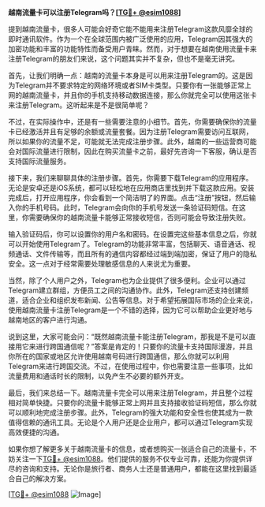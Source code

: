**越南流量卡可以注册Telegram吗？[[TG💪+ @esim1088](https://t.me/s/esim1088)]**

提到越南流量卡，很多人可能会好奇它能不能用来注册Telegram这款风靡全球的即时通讯软件。作为一个在全球范围内被广泛使用的应用，Telegram因其强大的加密功能和丰富的功能特性而备受用户青睐。然而，对于想要在越南使用流量卡来注册Telegram的朋友们来说，这个问题其实并不复杂，但也不是毫无讲究。

首先，让我们明确一点：越南的流量卡本身是可以用来注册Telegram的。这是因为Telegram并不要求特定的网络环境或者SIM卡类型。只要你有一张能够正常上网的越南流量卡，并且你的手机支持移动数据连接，那么你就完全可以使用这张卡来注册Telegram。这听起来是不是很简单呢？

不过，在实际操作中，还是有一些需要注意的小细节。首先，你需要确保你的流量卡已经激活并且有足够的余额或流量套餐。因为注册Telegram需要访问互联网，所以如果你的流量不足，可能就无法完成注册步骤。此外，越南的一些运营商可能会对国际流量进行限制，因此在购买流量卡之前，最好先咨询一下客服，确认是否支持国际流量服务。

接下来，我们来聊聊具体的注册步骤。首先，你需要下载Telegram的应用程序。无论是安卓还是iOS系统，都可以轻松地在应用商店里找到并下载这款应用。安装完成后，打开应用程序，你会看到一个简洁明了的界面。点击“注册”按钮，然后输入你的手机号码。此时，Telegram会向你的手机号发送一条验证码短信。在这里，你需要确保你的越南流量卡能够正常接收短信，否则可能会导致注册失败。

输入验证码后，你可以设置你的用户名和密码。在设置完这些基本信息之后，你就可以开始使用Telegram了。Telegram的功能非常丰富，包括聊天、语音通话、视频通话、文件传输等，而且所有的通信内容都经过端到端加密，保证了用户的隐私安全。这一点对于经常需要处理敏感信息的人来说尤为重要。

当然，除了个人用户之外，Telegram也为企业提供了很多便利。企业可以通过Telegram建立群组，方便员工之间的沟通协作。此外，Telegram还支持创建频道，适合企业和组织发布新闻、公告等信息。对于希望拓展国际市场的企业来说，使用越南流量卡注册Telegram是一个不错的选择，因为它可以帮助企业更好地与越南地区的客户进行沟通。

说到这里，大家可能会问：“既然越南流量卡能注册Telegram，那我是不是可以直接用它来进行跨国通信呢？”答案是肯定的！只要你的流量卡支持国际漫游，并且你所在的国家或地区允许使用越南号码进行跨国通信，那么你就可以利用Telegram来进行跨国交流。不过，在使用过程中，你也需要注意一些事项，比如流量费用和通话时长的限制，以免产生不必要的额外开支。

最后，我们来总结一下。越南流量卡完全可以用来注册Telegram，并且整个过程相对简单快捷。只要你的流量卡能够正常上网并且支持接收验证码短信，那么你就可以顺利地完成注册步骤。此外，Telegram的强大功能和安全性也使其成为一款值得信赖的通讯工具。无论是个人用户还是企业用户，都可以通过Telegram实现高效便捷的沟通。

如果你想了解更多关于越南流量卡的信息，或者想购买一张适合自己的流量卡，不妨关注一下[TG💪+ @esim1088](https://t.me/s/esim1088)。他们提供的服务不仅专业可靠，还能为你提供详尽的咨询和支持。无论你是旅行者、商务人士还是普通用户，都能在这里找到最适合自己的解决方案。

[[TG💪+ @esim1088](https://t.me/s/esim1088) ![Image](https://i.postimg.cc/4NQfJmqS/Snipaste-2025-05-13-00-14-12.png)]